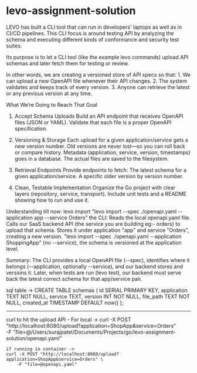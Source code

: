 # levo-assignment-solution
LEVO has built a CLI tool that can run in developers' laptops as well as in CI/CD pipelines. This CLI focus is around testing API by analyzing the schema and executing different kinds of conformance and security test suites.

Its purpose is to let a CLI tool (like the example levo commands) upload API schemas and later fetch them for testing or review.

In other words, we are creating a versioned store of API specs so that:
    1. We can upload a new OpenAPI file whenever their API changes.
    2. The system validates and keeps track of every version.
    3. Anyone can retrieve the latest or any previous version at any time.

What We’re Doing to Reach That Goal
1. Accept Schema Uploads
    Build an API endpoint that receives OpenAPI files (JSON or YAML).
    Validate that each file is a proper OpenAPI specification.

2. Versioning & Storage
    Each upload for a given application/service gets a new version number.
    Old versions are never lost—so you can roll back or compare history.
    Metadata (application, service, version, timestamps) goes in a database.
    The actual files are saved to the filesystem.

3. Retrieval Endpoints
    Provide endpoints to fetch:
        The latest schema for a given application/service.
        A specific older version by version number.

4. Clean, Testable Implementation
    Organize the Go project with clear layers (repository, service, transport).
    Include unit tests and a README showing how to run and use it.

Understanding till now:
    levo import
    "levo import --spec ./openapi.yaml --application app --service Orders"
        the CLI:
        Reads the local openapi.yaml file.
        Calls our SaaS backend API (the service you are building eg:- orders) to upload that schema.
        Stores it under application "app" and service "Orders", creating a new version.
    "levo import --spec ./openapi.yaml --application ShoppingApp"
        (no --service), the schema is versioned at the application level.

Summary: 
The CLI provides a local OpenAPI file (--spec), identifies where it belongs (--application, optionally --service), and our backend stores and versions it. Later, when tests are run (levo test), our backend must serve back the latest correct schema for that app/service pair.


sql table -> CREATE TABLE schemas (
    id SERIAL PRIMARY KEY,
    application TEXT NOT NULL,
    service TEXT,
    version INT NOT NULL,
    file_path TEXT NOT NULL,
    created_at TIMESTAMP DEFAULT now()
);
 


-----------------------------------------------
curl to hit the upload API -
For local -> 
    curl -X POST "http://localhost:8080/upload?application=ShopApp&service=Orders" \
        -F "file=@/Users/surajpatel/Documents/Projects/go/levo-assignment-solution/openapi.yaml"
    
    if running in container -> 
    curl -X POST "http://localhost:8080/upload?application=ShopApp&service=Orders" \
        -F "file=@openapi.yaml"

